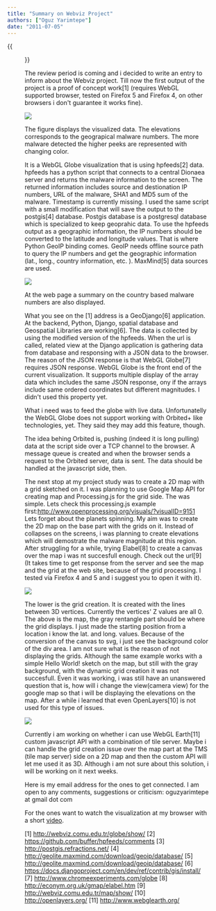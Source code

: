 ```yaml
---
title: "Summary on Webviz Project"
authors: ["Oguz Yarimtepe"]
date: "2011-07-05"
---
```

{{<figure src="images/banner.png" alt="Banner" width="50%">}}

The review period is coming and i decided to write an entry to inform about the Webviz project. Till now the first output of the project is a proof of concept work\[1\] (requires WebGL supported browser, tested on Firefox 5 and Firefox 4, on other browsers i don't guarantee it works fine).

![](images/drupal_image_720.png)

The figure displays the visualized data. The elevations corresponds to the geograpical malware numbers. The more malware detected the higher peeks are represented with changing color.

It is a WebGL Globe visualization that is using hpfeeds\[2\] data. hpfeeds has a python script that connects to a central Dionaea server and returns the malware information to the screen. The returned information includes source and destionation IP numbers, URL of the malware, SHA1 and MD5 sum of the malware. Timestamp is currently missing. I used the same script with a small modification that will save the output to the postgis\[4\] database. Postgis database is a postgresql database which is specialized to keep geoprahic data. To use the hpfeeds output as a geographic information, the IP numbers should be converted to the latitude and longitude values. That is where Python GeoIP binding comes. GeoIP needs offline source path to query the IP numbers and get the geographic information (lat., long., country information, etc. ). MaxMind\[5\] data sources are used.

![](images/drupal_image_721.png)

At the web page a summary on the country based malware numbers are also displayed.

What you see on the \[1\] address is a GeoDjango\[6\] application. At the backend, Python, Django, spatial database and Geospatial Libraries are working\[6\]. The data is collected by using the modified version of the hpfeeds. When the url is called, related view at the Django application is gathering data from database and responsing with a JSON data to the browser. The reason of the JSON response is that WebGL Globe\[7\] requires JSON response. WebGL Globe is the front end of the current visualization. It supports multiple display of the array data which includes the same JSON response, ony if the arrays include same ordered coordinates but different magnitudes. I didn't used this property yet.

What i need was to feed the globe with live data. Unfortunatelly the WebGL Globe does not support working with Orbited+ like technologies, yet. They said they may add this feature, though.

The idea behing Orbited is, pushing (indeed it is long pulling) data at the script side over a TCP channel to the browser. A message queue is created and when the browser sends a request to the Orbited server, data is sent. The data should be handled at the javascript side, then.

The next stop at my project study was to create a 2D map with a grid sketched on it. I was planning to use Google Map API for creating map and Processing.js for the grid side. The was simple. Lets check this processing.js example first:http://www.openprocessing.org/visuals/?visualID=9151 Lets forget about the planets spinning. My aim was to create the 2D map on the base part with the grids on it. Instead of collapses on the screens, i was planning to create elevations which will demostrate the malware magnitude at this region. After struggling for a while, trying Elabel\[8\] to create a canvas over the map i was nt succesfull enough. Check out the url\[9\] (It takes time to get response from the server and see the map and the grid at the web site, because of the grid processing. I tested via Firefox 4 and 5 and i suggest you to open it with it).

![](images/drupal_image_722.png)

The lower is the grid creation. It is created with the lines between 3D vertices. Currently the vertices' Z values are all 0. The above is the map, the gray rentangle part should be where the grid displays. I just made the starting position from a location i know the lat. and long. values. Because of the conversion of the canvas to svg, i just see the background color of the div area. I am not sure what is the reason of not displaying the grids. Although the same example works with a simple Hello World! sketch on the map, but still with the gray background, with the dynamic grid creation it was not succesfull. Even it was working, i was still have an unanswered question that is, how will i change the view(camera view) for the google map so that i will be displaying the elevations on the map. After a while i learned that even OpenLayers\[10\] is not used for this type of issues.

![](images/drupal_image_723.png)

Currently i am working on whether i can use WebGL Earth\[11\] custom javascript API with a combination of tile server. Maybe i can handle the grid creation issue over the map part at the TMS (tile map server) side on a 2D map and then the custom API will let me used it as 3D. Although i am not sure about this solution, i will be working on it next weeks.

Here is my email address for the ones to get connected. I am open to any comments, suggestions or criticism: oguzyarimtepe at gmail dot com

For the ones want to watch the visualization at my browser with a short [video](http://www.youtube.com/watch?v=b-L_1tDj8oQ).

\[1\] http://webviz.comu.edu.tr/globe/show/ \[2\] https://github.com/buffer/hpfeeds/comments \[3\] http://postgis.refractions.net/ \[4\] http://geolite.maxmind.com/download/geoip/database/ \[5\] http://geolite.maxmind.com/download/geoip/database/ \[6\] https://docs.djangoproject.com/en/dev/ref/contrib/gis/install/ \[7\] http://www.chromeexperiments.com/globe \[8\] http://econym.org.uk/gmap/elabel.htm \[9\] http://webviz.comu.edu.tr/map/show/ \[10\] http://openlayers.org/ \[11\] http://www.webglearth.org/
